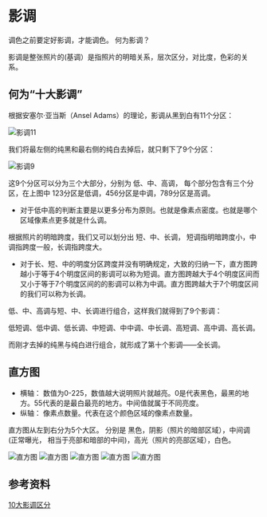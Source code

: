 # 影调

调色之前要定好影调，才能调色。 何为影调？

影调是整张照片的(基调）是指照片的明暗关系，层次区分，对比度，色彩的关系。

## 何为“十大影调”

根据安塞尔·亚当斯（Ansel Adams）的理论，影调从黑到白有11个分区：

![影调11](/study/imgs/yingdiao10.jpeg)


我们将最左侧的纯黑和最右侧的纯白去掉后，就只剩下了9个分区：

![影调9](/study/imgs/yingdiao9.jpeg)


这9个分区可以分为三个大部分，分别为 低、中、高调， 每个部分包含有三个分区，在上图中 123分区是低调，456分区是中调，789分区是高调。

- 对于低中高的判断主要是以更多分布为原则。也就是像素点密度。也就是哪个区域像素点更多就是什么调。

根据照片的明暗跨度，我们又可以划分出 短、中、长调， 短调指明暗跨度小，中调指跨度一般，长调指跨度大。

- 对于长、短、中的明度分区跨度并没有明确规定，大致的归纳一下，直方图跨越小于等于4个明度区间的影调可以称为短调。直方图跨越大于4个明度区间而又小于等于7个明度区间的的影调可以称为中调。直方图跨越大于7个明度区间的我们可以称为长调。

低、中、高调与短、中、长调进行组合，这样我们就得到了9个影调：

低短调、低中调、低长调、中短调、中中调、中长调、高短调、高中调、高长调。

而刚才去掉的纯黑与纯白进行组合，就形成了第十个影调——全长调。


## 直方图

- 横轴： 数值为0-225，数值越大说明照片就越亮。0是代表黑色，最黑的地方。55代表的是最白最亮的地方。中间值就属于不同亮度。
- 纵轴： 像素点数量。代表在这个颜色区域的像素点数量。

直方图从左到右分为5个大区。 分别是 黑色，阴影（照片的暗部区域），中间调(正常曝光， 相当于亮部和暗部的中间)，高光（照片的亮部区域），白色。


![直方图](/study/imgs/zhifang1.jpeg)
![直方图](/study/imgs/zhifang2.jpeg)
![直方图](/study/imgs/zhifang3.jpeg)
![直方图](/study/imgs/zhifang4.jpeg)
![直方图](/study/imgs/zhifang5.jpeg)


## 参考资料

[10大影调区分](https://zhuanlan.zhihu.com/p/596521480?utm_id=0)
